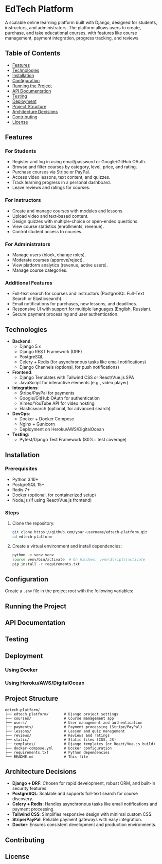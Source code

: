 # EdTech Platform

A scalable online learning platform built with Django, designed for students, instructors, and administrators. The platform allows users to create, purchase, and take educational courses, with features like course management, payment integration, progress tracking, and reviews.

## Table of Contents
- [Features](#features)
- [Technologies](#technologies)
- [Installation](#installation)
- [Configuration](#configuration)
- [Running the Project](#running-the-project)
- [API Documentation](#api-documentation)
- [Testing](#testing)
- [Deployment](#deployment)
- [Project Structure](#project-structure)
- [Architecture Decisions](#architecture-decisions)
- [Contributing](#contributing)
- [License](#license)

## Features

### For Students
- Register and log in using email/password or Google/GitHub OAuth.
- Browse and filter courses by category, level, price, and rating.
- Purchase courses via Stripe or PayPal.
- Access video lessons, text content, and quizzes.
- Track learning progress in a personal dashboard.
- Leave reviews and ratings for courses.

### For Instructors
- Create and manage courses with modules and lessons.
- Upload video and text-based content.
- Design quizzes with multiple-choice or open-ended questions.
- View course statistics (enrollments, revenue).
- Control student access to courses.

### For Administrators
- Manage users (block, change roles).
- Moderate courses (approve/reject).
- View platform analytics (revenue, active users).
- Manage course categories.

### Additional Features
- Full-text search for courses and instructors (PostgreSQL Full-Text Search or Elasticsearch).
- Email notifications for purchases, new lessons, and deadlines.
- Responsive UI with support for multiple languages (English, Russian).
- Secure payment processing and user authentication.

## Technologies

- **Backend**:
  - Django 5.x
  - Django REST Framework (DRF)
  - PostgreSQL
  - Celery + Redis (for asynchronous tasks like email notifications)
  - Django Channels (optional, for push notifications)
- **Frontend**:
  - Django Templates with Tailwind CSS or React/Vue.js SPA
  - JavaScript for interactive elements (e.g., video player)
- **Integrations**:
  - Stripe/PayPal for payments
  - Google/GitHub OAuth for authentication
  - Vimeo/YouTube API for video hosting
  - Elasticsearch (optional, for advanced search)
- **DevOps**:
  - Docker + Docker Compose
  - Nginx + Gunicorn
  - Deployment on Heroku/AWS/DigitalOcean
- **Testing**:
  - Pytest/Django Test Framework (80%+ test coverage)

## Installation

### Prerequisites
- Python 3.10+
- PostgreSQL 15+
- Redis 7+
- Docker (optional, for containerized setup)
- Node.js (if using React/Vue.js frontend)

### Steps
1. Clone the repository:
   ```bash
   git clone https://github.com/your-username/edtech-platform.git
   cd edtech-platform
   ```

2. Create a virtual environment and install dependencies:
   ```bash
   python -m venv venv
   source venv/bin/activate  # On Windows: venv\Scripts\activate
   pip install -r requirements.txt
   ```

<!-- 3. Set up PostgreSQL:
   - Create a database: `createdb edtech_platform`
   - Update the database configuration in `settings.py` (see [Configuration](#configuration)).

4. Install Redis:
   - Follow instructions for your OS: [Redis Installation Guide](https://redis.io/docs/install/install-redis/)
   - Ensure Redis is running: `redis-server`

5. Apply database migrations:
   ```bash
   python manage.py migrate
   ```

6. Create a superuser for admin access:
   ```bash
   python manage.py createsuperuser
   ```

7. (Optional) Install Node.js dependencies for frontend (if using React/Vue.js):
   ```bash
   npm install
   npm run build
   ``` -->

## Configuration

Create a `.env` file in the project root with the following variables:
<!-- 
```env
# Django settings
SECRET_KEY=your-django-secret-key
DEBUG=True
ALLOWED_HOSTS=localhost,127.0.0.1

# Database
DATABASE_URL=postgresql://user:password@localhost:5432/edtech_platform

# Redis
REDIS_URL=redis://localhost:6379/0

# Email
EMAIL_HOST=smtp.gmail.com
EMAIL_PORT=587
EMAIL_HOST_USER=your-email@gmail.com
EMAIL_HOST_PASSWORD=your-email-password

# Stripe/PayPal
STRIPE_SECRET_KEY=your-stripe-secret-key
PAYPAL_CLIENT_ID=your-paypal-client-id
PAYPAL_SECRET=your-paypal-secret

# OAuth
GOOGLE_CLIENT_ID=your-google-client-id
GOOGLE_CLIENT_SECRET=your-google-client-secret
GITHUB_CLIENT_ID=your-github-client-id
GITHUB_CLIENT_SECRET=your-github-client-secret
```

Generate a `SECRET_KEY` using a secure random generator. For production, set `DEBUG=False` and configure `ALLOWED_HOSTS` appropriately. -->

## Running the Project

<!-- 1. Start the Django development server:
   ```bash
   python manage.py runserver
   ```

2. Start Celery for asynchronous tasks:
   ```bash
   celery -A edtech_platform worker -l info
   ```

3. (Optional) Start Celery Beat for scheduled tasks:
   ```bash
   celery -A edtech_platform beat -l info
   ```

4. Access the platform at `http://localhost:8000`. -->

## API Documentation

<!-- The API is documented using Swagger/OpenAPI. After starting the server, access the documentation at:

```
http://localhost:8000/api/schema/swagger-ui/
```

Key endpoints:
- `/api/courses/` - List and filter courses
- `/api/courses/{id}/` - Course details
- `/api/enrollments/` - Manage course enrollments
- `/api/reviews/` - Manage reviews
- `/api/auth/` - Authentication and registration -->

## Testing

<!-- Run tests using Pytest:
```bash
pytest --cov
```

Tests cover models, views, and API endpoints with at least 80% coverage. -->

## Deployment

### Using Docker
<!-- 1. Build and start containers:
   ```bash
   docker-compose up --build
   ```

2. Apply migrations inside the container:
   ```bash
   docker-compose exec web python manage.py migrate
   ``` -->

### Using Heroku/AWS/DigitalOcean
<!-- 1. Configure the platform-specific settings (e.g., database, Redis).
2. Deploy using Gunicorn and Nginx:
   ```bash
   gunicorn edtech_platform.wsgi:application --bind 0.0.0.0:8000
   ```

Refer to platform-specific guides for detailed steps. -->

## Project Structure

```
edtech-platform/
├── edtech_platform/       # Django project settings
├── courses/               # Course management app
├── users/                 # User management and authentication
├── payments/              # Payment processing (Stripe/PayPal)
├── lessons/               # Lesson and quiz management
├── reviews/               # Reviews and ratings
├── static/                # Static files (CSS, JS)
├── templates/             # Django templates (or React/Vue.js build)
├── docker-compose.yml     # Docker configuration
├── requirements.txt       # Python dependencies
└── README.md              # This file
```

## Architecture Decisions

- **Django + DRF**: Chosen for rapid development, robust ORM, and built-in security features.
- **PostgreSQL**: Scalable and supports full-text search for course discovery.
- **Celery + Redis**: Handles asynchronous tasks like email notifications and payment processing.
- **Tailwind CSS**: Simplifies responsive design with minimal custom CSS.
- **Stripe/PayPal**: Reliable payment gateways with easy integration.
- **Docker**: Ensures consistent development and production environments.

## Contributing

<!-- 1. Fork the repository.
2. Create a feature branch: `git checkout -b feature-name`
3. Commit changes: `git commit -m "Add feature"`
4. Push to the branch: `git push origin feature-name`
5. Open a pull request.

Please follow the code style (PEP 8) and include tests for new features. -->

## License

<!-- This project is licensed under the MIT License. See the `LICENSE` file for details. -->